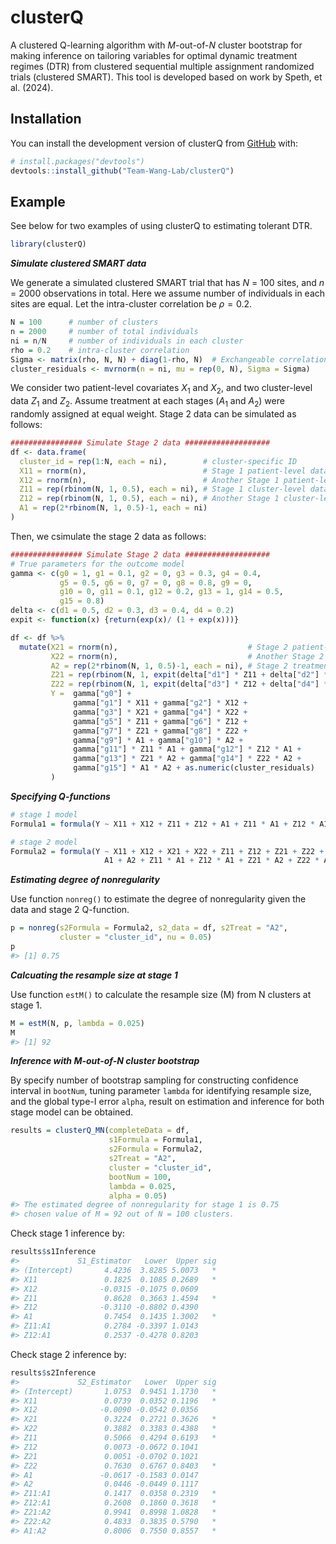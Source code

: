 
<!-- README.md is generated from README.Rmd. Please edit that file -->

# clusterQ

<!-- badges: start -->
<!-- badges: end -->

A clustered Q-learning algorithm with $M\text{-out-of-}N$ cluster
bootstrap for making inference on tailoring variables for optimal
dynamic treatment regimes (DTR) from clustered sequential multiple
assignment randomized trials (clustered SMART). This tool is developed
based on work by Speth, et al. (2024).

## Installation

You can install the development version of clusterQ from
[GitHub](https://github.com/) with:

``` r
# install.packages("devtools")
devtools::install_github("Team-Wang-Lab/clusterQ")
```

## Example

See below for two examples of using clusterQ to estimating tolerant DTR.

``` r
library(clusterQ)
```

***Simulate clustered SMART data***

We generate a simulated clustered SMART trial that has $N$ = 100 sites,
and $n$ = 2000 observations in total. Here we assume number of
individuals in each sites are equal. Let the intra-cluster correlation
be $\rho = 0.2$.

``` r
N = 100      # number of clusters
n = 2000     # number of total individuals 
ni = n/N     # number of individuals in each cluster
rho = 0.2    # intra-cluster correlation
Sigma <- matrix(rho, N, N) + diag(1-rho, N)  # Exchangeable correlation matrix
cluster_residuals <- mvrnorm(n = ni, mu = rep(0, N), Sigma = Sigma)
```

We consider two patient-level covariates $X_1$ and $X_2$, and two
cluster-level data $Z_1$ and $Z_2$. Assume treatment at each stages
($A_1$ and $A_2$) were randomly assigned at equal weight. Stage 2 data
can be simulated as follows:

``` r
################ Simulate Stage 2 data ###################
df <- data.frame( 
  cluster_id = rep(1:N, each = ni),        # cluster-specific ID
  X11 = rnorm(n),                          # Stage 1 patient-level data
  X12 = rnorm(n),                          # Another Stage 1 patient-level variable
  Z11 = rep(rbinom(N, 1, 0.5), each = ni), # Stage 1 cluster-level data
  Z12 = rep(rbinom(N, 1, 0.5), each = ni), # Another Stage 1 cluster-level variable
  A1 = rep(2*rbinom(N, 1, 0.5)-1, each = ni)
)
```

Then, we csimulate the stage 2 data as follows:

``` r
################ Simulate Stage 2 data ###################
# True parameters for the outcome model
gamma <- c(g0 = 1, g1 = 0.1, g2 = 0, g3 = 0.3, g4 = 0.4,
           g5 = 0.5, g6 = 0, g7 = 0, g8 = 0.8, g9 = 0,
           g10 = 0, g11 = 0.1, g12 = 0.2, g13 = 1, g14 = 0.5,
           g15 = 0.8)
delta <- c(d1 = 0.5, d2 = 0.3, d3 = 0.4, d4 = 0.2)
expit <- function(x) {return(exp(x)/ (1 + exp(x)))}

df <- df %>% 
  mutate(X21 = rnorm(n),                             # Stage 2 patient-level data
         X22 = rnorm(n),                             # Another Stage 2 patient-level variable
         A2 = rep(2*rbinom(N, 1, 0.5)-1, each = ni), # Stage 2 treatment
         Z21 = rep(rbinom(N, 1, expit(delta["d1"] * Z11 + delta["d2"] * A1)), each = ni),
         Z22 = rep(rbinom(N, 1, expit(delta["d3"] * Z12 + delta["d4"] * A1)), each = ni),
         Y =  gamma["g0"] +
              gamma["g1"] * X11 + gamma["g2"] * X12 +
              gamma["g3"] * X21 + gamma["g4"] * X22 +
              gamma["g5"] * Z11 + gamma["g6"] * Z12 +
              gamma["g7"] * Z21 + gamma["g8"] * Z22 +
              gamma["g9"] * A1 + gamma["g10"] * A2 +
              gamma["g11"] * Z11 * A1 + gamma["g12"] * Z12 * A1 +
              gamma["g13"] * Z21 * A2 + gamma["g14"] * Z22 * A2 +
              gamma["g15"] * A1 * A2 + as.numeric(cluster_residuals)
         )
```

***Specifying Q-functions***

``` r
# stage 1 model
Formula1 = formula(Y ~ X11 + X12 + Z11 + Z12 + A1 + Z11 * A1 + Z12 * A1)

# stage 2 model
Formula2 = formula(Y ~ X11 + X12 + X21 + X22 + Z11 + Z12 + Z21 + Z22 + 
                     A1 + A2 + Z11 * A1 + Z12 * A1 + Z21 * A2 + Z22 * A2 + A1 * A2)
```

***Estimating degree of nonregularity***

Use function `nonreg()` to estimate the degree of nonregularity given
the data and stage 2 Q-function.

``` r
p = nonreg(s2Formula = Formula2, s2_data = df, s2Treat = "A2", 
           cluster = "cluster_id", nu = 0.05)
p
#> [1] 0.75
```

***Calcuating the resample size at stage 1***

Use function `estM()` to calculate the resample size (M) from N clusters
at stage 1.

``` r
M = estM(N, p, lambda = 0.025)
M
#> [1] 92
```

***Inference with M-out-of-N cluster bootstrap***

By specify number of bootstrap sampling for constructing confidence
interval in `bootNum`, tuning parameter `lambda` for identifying
resample size, and the global type-I error `alpha`, result on estimation
and inference for both stage model can be obtained.

``` r
results = clusterQ_MN(completeData = df,
                      s1Formula = Formula1,
                      s2Formula = Formula2,
                      s2Treat = "A2",
                      cluster = "cluster_id", 
                      bootNum = 100,
                      lambda = 0.025,
                      alpha = 0.05)
#> The estimated degree of nonregularity for stage 1 is 0.75 
#> chosen value of M = 92 out of N = 100 clusters.
```

Check stage 1 inference by:

``` r
results$s1Inference
#>             S1_Estimator   Lower  Upper sig
#> (Intercept)       4.4236  3.8285 5.0073   *
#> X11               0.1825  0.1085 0.2689   *
#> X12              -0.0315 -0.1075 0.0609    
#> Z11               0.8628  0.3663 1.4594   *
#> Z12              -0.3110 -0.8802 0.4390    
#> A1                0.7454  0.1435 1.3002   *
#> Z11:A1            0.2784 -0.3397 1.0143    
#> Z12:A1            0.2537 -0.4278 0.8203
```

Check stage 2 inference by:

``` r
results$s2Inference
#>             S2_Estimator   Lower  Upper sig
#> (Intercept)       1.0753  0.9451 1.1730   *
#> X11               0.0739  0.0352 0.1196   *
#> X12              -0.0090 -0.0542 0.0356    
#> X21               0.3224  0.2721 0.3626   *
#> X22               0.3882  0.3383 0.4388   *
#> Z11               0.5066  0.4294 0.6193   *
#> Z12               0.0073 -0.0672 0.1041    
#> Z21               0.0051 -0.0702 0.1021    
#> Z22               0.7630  0.6767 0.8403   *
#> A1               -0.0617 -0.1583 0.0147    
#> A2                0.0446 -0.0449 0.1117    
#> Z11:A1            0.1417  0.0358 0.2319   *
#> Z12:A1            0.2608  0.1860 0.3618   *
#> Z21:A2            0.9941  0.8998 1.0828   *
#> Z22:A2            0.4833  0.3835 0.5790   *
#> A1:A2             0.8006  0.7550 0.8557   *
```
